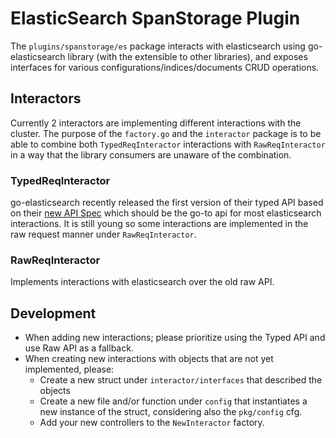 # ElasticSearch SpanStorage Plugin

The `plugins/spanstorage/es` package interacts with elasticsearch using go-elasticsearch library (with the extensible to other libraries), and exposes interfaces for various configurations/indices/documents CRUD operations.

## Interactors

Currently 2 interactors are implementing different interactions with the cluster.
The purpose of the `factory.go` and the `interactor` package is to be able to combine both `TypedReqInteractor` interactions with `RawReqInteractor` in a way that the library consumers are unaware of the combination.

### TypedReqInteractor

go-elasticsearch recently released the first version of their typed API based on their [new API Spec](https://github.com/elastic/elasticsearch-specification) which should be the go-to api for most elasticsearch interactions. It is still young so some interactions are implemented in the raw request manner under `RawReqInteractor`.

### RawReqInteractor

Implements interactions with elasticsearch over the old raw API.

## Development

- When adding new interactions; please prioritize using the Typed API and use Raw API as a fallback.
- When creating new interactions with objects that are not yet implemented, please:
  - Create a new struct under `interactor/interfaces` that described the objects
  - Create a new file and/or function under `config` that instantiates a new instance of the struct, considering also the `pkg/config` cfg.
  - Add your new controllers to the `NewInteractor` factory.
